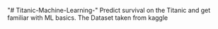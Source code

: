 "# Titanic-Machine-Learning-"
Predict survival on the Titanic and get familiar with ML basics. 
The Dataset taken from kaggle
